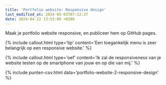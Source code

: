 ```yaml
---
title: 'Portfolio website: Responsive design'
last_modified_at: 2024-05-03T07:12:37
date: 2024-04-22 13:53:09 +0200
---
```


Maak je portfolio website responsive, en publiceer hem op GitHub pages.

{% include callout.html type='tip' content='Een toegankelijk menu is zeer belangrijk op een responsive website.' %}

{% include callout.html type='oef' content='Ik zal de responsiveness van je website testen op de smartphone van jouw en op die van mij.' %}

{% include punten-csv.html data='portfolio-website-2-responsive-design' %}